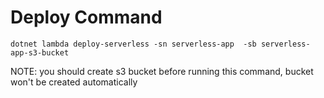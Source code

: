 # Deploy Command

``
dotnet lambda deploy-serverless -sn serverless-app  -sb serverless-app-s3-bucket
``

NOTE: you should create s3 bucket before running this command, bucket won't be created automatically